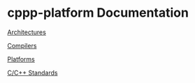 # cppp-platform Documentation

[Architectures](./architectures.md)

[Compilers](./compilers.md)

[Platforms](./platforms.md)

[C/C++ Standards](./languagestandards.md)
